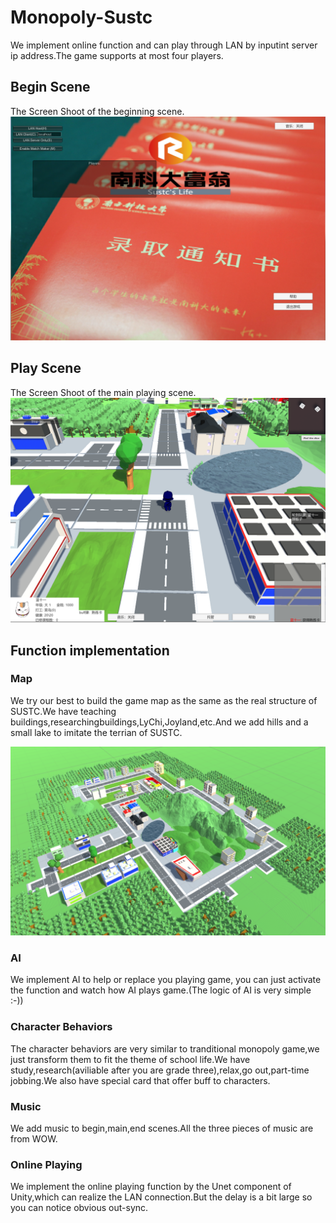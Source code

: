 # Monopoly-Sustc
  
  We implement online function and can play through LAN by inputint server ip address.The game supports at most four players.  
  
  
## Begin Scene
  The Screen Shoot of the beginning scene.  
  ![Begin.PNG](
        https://github.com/NevrThrw/Monopoly-SUSTC/blob/master/ScreenShoots/Begin.PNG
      )

## Play Scene
  The Screen Shoot of the main playing scene.  
  ![Play.PNG](https://github.com/NevrThrw/Monopoly-SUSTC/blob/master/ScreenShoots/Play.PNG)

## Function implementation
  
  ### Map
We try our best to build the game map as the same as the real structure of SUSTC.We have teaching buildings,researchingbuildings,LyChi,Joyland,etc.And we add hills and a small lake to imitate the terrian of SUSTC.    
    
  ![Terrian.PNG](https://github.com/NevrThrw/Monopoly-SUSTC/blob/master/ScreenShoots/Terrian.PNG)
  ### AI
We implement AI to help or replace you playing game, you can just activate the function and watch how AI plays game.(The logic of AI   is very simple :-))     
  ### Character Behaviors
  The character behaviors are very similar to tranditional monopoly game,we just transform them to fit the theme of school life.We have   study,research(aviliable after you are grade three),relax,go out,part-time jobbing.We also have special card that offer buff to   characters.     
  ### Music
   We add music to begin,main,end scenes.All the three pieces of music are from WOW.    
  ### Online Playing
   We implement the online playing function by the Unet component of Unity,which can realize the LAN connection.But the delay is a bit   large so you can notice obvious out-sync.    
